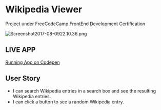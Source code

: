 Wikipedia Viewer
================

Project under FreeCodeCamp FrontEnd Development Certification

![Screenshot2017-08-0922.10.36.png](http://i.imgrpost.com/imgr/2017/08/09/Screenshot2017-08-0922.10.36.png)

## LIVE APP
  [Running App on Codepen](https://codepen.io/skadoodle619/full/OjpaqM)


User Story
------------
 *  I can search Wikipedia entries in a search box and see the resulting Wikipedia entries.
 *  I can click a button to see a random Wikipedia entry.